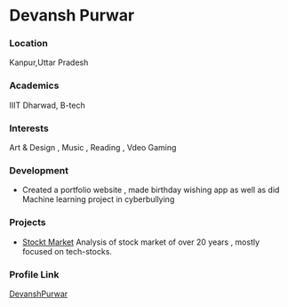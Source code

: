 # Devansh Purwar

### Location

Kanpur,Uttar Pradesh

### Academics

IIIT Dharwad, B-tech

### Interests

Art & Design , Music , Reading , Vdeo Gaming

### Development

- Created a portfolio website , made birthday wishing app as well as did Machine learning project in cyberbullying

### Projects 

- [Stockt Market](https://github.com/DevanshPurwarDWD/stock_market) Analysis of stock market of over 20 years , mostly focused on tech-stocks.

### Profile Link

[DevanshPurwar](https://github.com/DevanshPurwarDWD)
